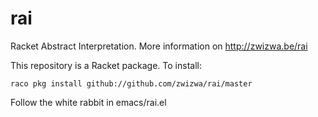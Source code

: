 rai
===

Racket Abstract Interpretation.
More information on http://zwizwa.be/rai

This repository is a Racket package.  To install:

  
    raco pkg install github://github.com/zwizwa/rai/master
  


Follow the white rabbit in emacs/rai.el
